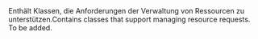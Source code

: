 <Namespace Name="Microsoft.Azure.Devices.Common.WebApi">
  <Docs>
    <summary><span data-ttu-id="9a53a-101">Enthält Klassen, die Anforderungen der Verwaltung von Ressourcen zu unterstützen.</span><span class="sxs-lookup"><span data-stu-id="9a53a-101">Contains classes that support managing resource requests.</span></span></summary> 
    <remarks>To be added.</remarks>
  </Docs>
</Namespace>

